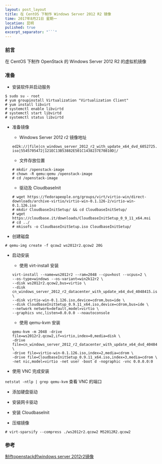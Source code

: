 ```yaml
---
layout: post_layout
title: 在 CentOS 下制作 Windows Server 2012 R2 镜像
time: 2017年8月21日 星期一
location: 昆明
pulished: true
excerpt_separator: "```"
---
```


### 前言

在 CentOS 下制作 OpenStack 的 Windows Server 2012 R2 的虚拟机镜像

### 准备

+ 安装软件并启动服务

```shell
$ sudo su - root
# yum groupinstall Virtualization "Virtualization Client"
# yum install libvirt
# systemctl enable libvirtd
# systemctl start libvirtd
# systemctl status libvirtd
```

+ 准备镜像

    - Windows Server 2012 r2 镜像地址

    `ed2k://|file|cn_windows_server_2012_r2_with_update_x64_dvd_6052725.iso|5545705472|121EC13B53882E501C1438237E70810D|/`

    - 文件存放位置

    ```shell
    # mkdir /openstack-image
    # chown -R qemu:qemu /openstack-image
    # cd /openstack-image
    ```

    - 驱动及 CloudbaseInit

    ```shell
    # wget https://fedorapeople.org/groups/virt/virtio-win/direct-downloads/archive-virtio/virtio-win-0.1.126-2/virtio-win-0.1.126.iso
    # mkdir CloudbaseInitSetup/ && cd CloudbaseInitSetup/
    # wget https://cloudbase.it/downloads/CloudbaseInitSetup_0_9_11_x64.msi 
    # cd ../
    # mkisofs -o CloudbaseInitSetup.iso CloudbaseInitSetup/
    ```

+ 创建磁盘

```shell
# qemu-img create -f qcow2 ws2012r2.qcow2 20G
```

+ 启动安装

    - 使用 virt-install 安装

    ```shell
    virt-install --name=ws2012r2 --ram=2048 --cpu=host --vcpus=2 \
    --os-type=windows --os-variant=win2k12r2 \
    --disk ws2012r2.qcow2,bus=virtio \
    --disk cn_windows_server_2012_r2_datacenter_with_update_x64_dvd_4048415.iso,device=cdrom,bus=ide \
    --disk virtio-win-0.1.126.iso,device=cdrom,bus=ide \
    --disk CloudbaseInitSetup_0.9.11_x64.iso,device=cdrom,bus=ide \
    --network network=default,model=virtio \
    --graphics vnc,listen=0.0.0.0 --noautoconsole
    ```

    - 使用 qemu-kvm 安装

    ```shell
    qemu-kvm -m 2048 -drive file=ws2012r2.qcow2,if=virtio,index=0,media=disk \
    -drive file=cn_windows_server_2012_r2_datacenter_with_update_x64_dvd_4048415.iso,index=1,media=cdrom \
    -drive file=virtio-win-0.1.126.iso,index=2,media=cdrom \
    -drive file=CloudbaseInitSetup_0.9.11_x64.iso,index=3,media=cdrom \
    -net nic,model=virtio -net user -boot d -nographic -vnc 0.0.0.0:0
    ```

+ 使用 VNC 完成安装

`netstat -ntlp | grep qemu-kvm` 查看 VNC 的端口

+ 添加硬盘驱动

+ 安装网卡驱动

+ 安装 CloudbaseInit

+ 压缩镜像

```shell
# virt-sparsify --compress ./ws2012r2.qcow2 MS2012R2.qcow2
```

### 参考

[制作openstack的windows server 2012r2镜像](http://www.jianshu.com/p/c92c3c9a2d6f)